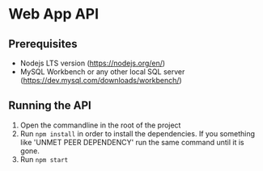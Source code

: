 # Web App API

## Prerequisites

- Nodejs LTS version (https://nodejs.org/en/)
- MySQL Workbench or any other local SQL server (https://dev.mysql.com/downloads/workbench/)

## Running the API

1. Open the commandline in the root of the project
2. Run `npm install` in order to install the dependencies. If you something like 'UNMET PEER DEPENDENCY' run the same command until it is gone.
3. Run `npm start`